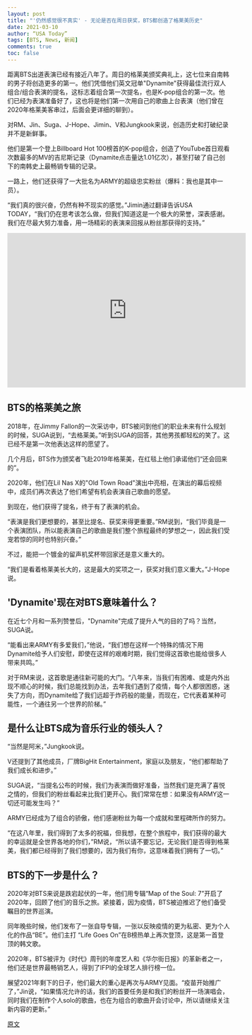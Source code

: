 ```yaml
---
layout: post
title: "'仍然感觉很不真实' - 无论是否在周日获奖，BTS都创造了格莱美历史"
date: 2021-03-10
author: “USA Today”
tags: [BTS, News, 新闻]
comments: true
toc: false
---
```


距离BTS出道表演已经有接近八年了。周日的格莱美颁奖典礼上，这七位来自南韩的男子将创造更多的第一。他们凭借他们英文冠单"Dynamite"获得最佳流行双人组合/组合表演的提名，这标志着组合第一次提名，也是K-pop组合的第一次。他们已经为表演准备好了，这也将是他们第一次用自己的歌曲上台表演（他们曾在2020年格莱美客串过，后面会更详细的聊到）。

对RM、Jin、Suga、J-Hope、Jimin、V和Jungkook来说，创造历史和打破纪录并不是新鲜事。

他们是第一个登上Billboard Hot 100榜首的K-pop组合，创造了YouTube首日观看次数最多的MV的吉尼斯记录（Dynamite点击量达1.01亿次），甚至打破了自己创下的南韩史上最畅销专辑的记录。

一路上，他们还获得了一大批名为ARMY的超级忠实粉丝（爆料：我也是其中一员）。

“我们真的很兴奋，仍然有种不现实的感觉。”Jimin通过翻译告诉USA TODAY，“我们仍在思考该怎么做，但我们知道这是一个极大的荣誉，深表感谢。我们在尽最大努力准备，用一场精彩的表演来回报从粉丝那获得的支持。”

<div class='video-container'><iframe title="USATODAY-Embed Player" width="540" height="350" frameborder="0" scrolling="no" allowfullscreen="true" marginheight="0" marginwidth="0" src="https://uw-media.usatoday.com/embed/video/4636784001?placement=snow-embed"></iframe></div>

## BTS的格莱美之旅

2018年，在Jimmy Fallon的一次采访中，BTS被问到他们的职业未来有什么规划的时候，SUGA说到，“去格莱美。”听到SUGA的回答，其他男孩都轻松的笑了。这已经不是第一次他表达这样的愿望了。

几个月后，BTS作为颁奖者飞赴2019年格莱美，在红毯上他们承诺他们“还会回来的”。

2020年，他们在Lil Nas X的"Old Town Road"演出中亮相，在演出的幕后视频中，成员们再次表达了他们希望有机会表演自己歌曲的愿望。

到现在，他们获得了提名，终于有了表演的机会。

“表演是我们更想要的，甚至比提名、获奖来得更重要。”RM说到，“我们毕竟是一个表演团队，所以能表演自己的歌曲是我们整个旅程最终的梦想之一，因此我们受宠若惊的同时也特别兴奋。”

不过，能把一个镀金的留声机奖杯带回家还是意义重大的。

“我们是看着格莱美长大的，这是最大的奖项之一，获奖对我们意义重大。”J-Hope说。

## 'Dynamite'现在对BTS意味着什么？

在近七个月和一系列赞誉后，"Dynamite"完成了提升人气的目的了吗？当然，SUGA说。

“能看出来ARMY有多爱我们，”他说，“我们想在这样一个特殊的情况下用Dynamite给予人们安慰，即使在这样的艰难时期，我们觉得这首歌也能给很多人带来共鸣。”

对于RM来说，这首歌是通往新可能的大门。“八年来，当我们有困难、或是内外出现不顺心的时候，我们总能找到办法，去年我们遇到了疫情，每个人都很困惑，迷失了方向，而Dynamite给了我们远超于炸药般的能量，而现在，它代表着某种可能性，一个通往另一个世界的阶梯。”

## 是什么让BTS成为音乐行业的领头人？

“当然是阿米，”Jungkook说。

V还提到了其他成员，厂牌BigHit Entertainment，家庭以及朋友，“他们都帮助了我们成长和进步。”

SUGA说，“当提名公布的时候，我们为表演而做好准备，当然我们是充满了喜悦之情的，但我们的粉丝看起来比我们更开心。我们常常在想：如果没有ARMY这一切还可能发生吗？”

ARMY已经成为了组合的骄傲，他们感谢粉丝为每一个成就和里程碑所作的努力。

“在这八年里，我们得到了太多的祝福，但我想，在整个旅程中，我们获得的最大的幸运就是全世界各地的你们，”RM说，“所以请不要忘记，无论我们是否得到格莱美，我们都已经得到了我们想要的，因为我们有你，这意味着我们拥有了一切。”

## BTS的下一步是什么？

2020年对BTS来说是跌宕起伏的一年，他们用专辑“Map of the Soul: 7”开启了2020年，回顾了他们的音乐之旅。紧接着，因为疫情，BTS被迫推迟了他们备受瞩目的世界巡演。

同年晚些时候，他们发布了一张自导专辑，一张以反映疫情的更为私密、更为个人化的作品“BE”。他们主打 “Life Goes On”在B榜热单上再次登顶，这是第一首登顶的韩文歌。

2020年，BTS被评为《时代》周刊的年度艺人和《华尔街日报》的革新者之一，他们还是世界最畅销艺人，得到了IFPI的全球艺人排行榜一位。

展望2021年剩下的日子，他们最大的重心是再次与ARMY见面。“疫苗开始推广了，”Jin说，“如果情况允许的话，我们的首要任务是和我们的粉丝开一场演唱会，同时我们在制作个人solo的歌曲，也在为组合的歌曲开会讨论中，所以请继续关注新内容的更新。”

[原文](https://amp.usatoday.com/amp/4635419001)